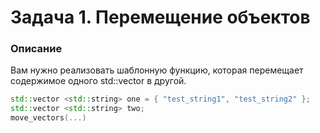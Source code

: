 # Задача 1. Перемещение объектов

### Описание
Вам нужно реализовать шаблонную функцию, которая перемещает содержимое одного std::vector в другой.

```C++
std::vector <std::string> one = { "test_string1", "test_string2" };
std::vector <std::string> two;
move_vectors(...)
```
